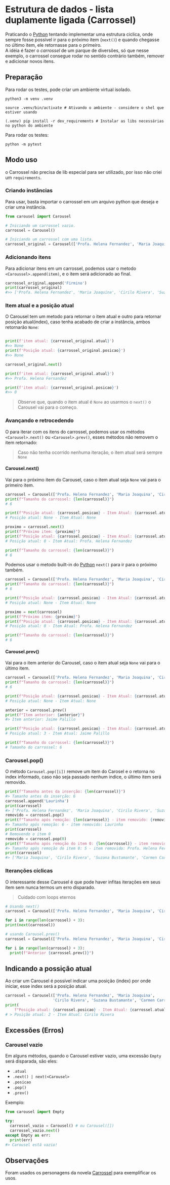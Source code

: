 # Estrutura de dados - lista duplamente ligada (Carrossel)

Praticando o [Python](www.python.org) tentando implementar uma estrutura ciclica, onde sempre fosse possível ir para o próximo item (`next()`) e quando chegasse no último item, ele retornasse para o primeiro.  
A idéia é fazer o _carrossel_ de um parque de diversões, só que nesse exemplo, o carrossel consegue rodar no sentido contrário também, remover e adicionar novos itens.

## Preparação

Para rodar os testes, pode criar um ambiente virtual isolado.  

```Shel
python3 -m venv .venv

source .venv/bin/activate # Ativando o ambiente - considere o shel que estiver usando

(.venv) pip install -r dev_requirements # Instalar as libs necessárias no python do ambiente
```

Para rodar os testes:

```shell
python -m pytest
```

## Modo uso

o Carrossel não precisa de lib especial para ser utilizado, por isso não criei um `requirements`.

### Criando instâncias

Para usar, basta importar o carrossel em um arquivo python que deseja e criar uma instância.

```Python
from carousel import Carousel

# Iniciando um carrossel vazio.
carrossel = Carousel()

# Iniciando um carrossel com uma lista.
carrossel_original = Carousel(['Profa. Helena Fernandez', 'Maria Joaquina', 'Cirilo Rivera', 'Suzana Bustamante', 'Carmen Carrillo', 'Jaime Palillo'])
```

### Adicionando itens

Para adicionar itens em um carrossel, podemos usar o metodo `<Caroussel>.append(item)`, e o item será adicionado ao final.

```Python
carrossel_original.append('Firmino')
print(carrossel_original)
#>> ['Profa. Helena Fernandez', 'Maria Joaquina', 'Cirilo Rivera', 'Suzana Bustamante', 'Carmen Carrillo', 'Jaime Palillo', 'Firmino']
```

### Item atual e a posição atual

O Carousel tem um metodo para retornar o item atual e outro para retornar posição atual(index), caso tenha acabado de criar a instância, ambos retornarão `None`:

```Python

print(f'item atual: {carrossel_original.atual}')
#>> None
print(f'Posição atual: {carrossel_original.posicao}')
#>> None

carrossel_original.next()

print(f'item atual: {carrossel_original.atual}')
#>> Profa. Helena Fernandez

print(f'item atual: {carrossel_original.posicao}')
#>> 0
```

> Observe que, quando o item atual é `None` ao usarmos o `next()` o Carousel vai para o começo.

### Avançando e retrocedendo

O para iterar com os itens do carrossel, podemos usar os métodos `<Carousel>.next()` ou `<Carousel>.prev()`, esses métodos não removem o item retornado:  

> Caso não tenha ocorrido nenhuma iteração, o item atual será sempre `None`

#### Carousel.next()

Vai para o próximo item do Carousel, caso o item atual seja `None` vai para o primeiro item.

```Python
carrossel = Carousel(['Profa. Helena Fernandez', 'Maria Joaquina', 'Cirilo Rivera', 'Suzana Bustamante', 'Carmen Carrillo', 'Jaime Palillo'])
print(f"Tamanho do carrossel: {len(carrossel)}")
# 6

print(f"Posição atual: {carrossel.posicao} - Item Atual: {carrossel.atual}")
# Posição atual: None - Item Atual: None

proximo = carrossel.next()
print(f"Próximo item: {proximo}")
print(f"Posição atual: {carrossel.posicao} - Item Atual: {carrossel.atual}")
# Posição atual: 0 - Item Atual: Profa. Helena Fernandez

print(f"Tamanho do carrossel: {len(carrossel)}")
# 6
```

Podemos usar o metodo built-in do [Python](www.python.org) `next()` para ir para o próximo também.

```Python
carrossel = Carousel(['Profa. Helena Fernandez', 'Maria Joaquina', 'Cirilo Rivera', 'Suzana Bustamante', 'Carmen Carrillo', 'Jaime Palillo'])
print(f"Tamanho do carrossel: {len(carrossel)}")
# 6

print(f"Posição atual: {carrossel.posicao} - Item Atual: {carrossel.atual}")
# Posição atual: None - Item Atual: None

proximo = next(carrossel)
print(f"Próximo item: {proximo}")
print(f"Posição atual: {carrossel.posicao} - Item Atual: {carrossel.atual}")
# Posição atual: 0 - Item Atual: Profa. Helena Fernandez

print(f"Tamanho do carrossel: {len(carrossel)}")
# 6
```

#### Carousel.prev()

Vai para o item anterior do Carousel, caso o item atual seja `None` vai para o último item.

```Python
carrossel = Carousel(['Profa. Helena Fernandez', 'Maria Joaquina', 'Cirilo Rivera', 'Suzana Bustamante', 'Carmen Carrillo', 'Jaime Palillo'])
print(f"Tamanho do carrossel: {len(carrossel)}")
# 6

print(f"Posição atual: {carrossel.posicao} - Item Atual: {carrossel.atual}")
# Posição atual: None - Item Atual: None

anterior = carrossel.prev()
print(f"Item anterior: {anterior}")
#> Item anterior: Jaime Palillo

print(f"Posição atual: {carrossel.posicao} - Item Atual: {carrossel.atual}")
# Posição atual: 3 - Item Atual: Jaime Palillo

print(f"Tamanho do carrossel: {len(carrossel)}")
# Tamanho do carrossel: 6
```

### Carousel.pop()

O método `Carousel.pop([i])` remove um item do Carosel e o retorna no index informado, caso não seja passado nenhum indice, o último item será removido.

```python
print(f"Tamanho antes da inserção: {len(carrossel)}")
#> Tamanho antes da inserção: 6
carrossel.append('Laurinha')
print(carrossel)
#> ['Profa. Helena Fernandez', 'Maria Joaquina', 'Cirilo Rivera', 'Suzana Bustamante', 'Carmen Carrillo', 'Jaime Palillo', 'Laurinha']
removido = carrossel.pop()
print(f"Tamanho após remoção: {len(carrossel)} - item removido: {removido}")
#> Tamanho após remoção: 6 - item removido: Laurinha
print(carrossel)
# Removendo o item 0
removido = carrossel.pop(0)
print(f"Tamanho após remoção do item 0: {len(carrossel)} - item removido: {removido}")
#> Tamanho após remoção do item 0: 5 - item removido: Profa. Helena Fernandez
print(carrossel)
#> ['Maria Joaquina', 'Cirilo Rivera', 'Suzana Bustamante', 'Carmen Carrillo', 'Jaime Palillo']
```

### Iteranções cíclicas

O interessante desse Carousel é que pode haver infitas iterações em seus item sem nunca termos um erro disparado.

> Cuidado com loops eternos

```python
# Usando next()
carrossel = Carousel(['Profa. Helena Fernandez', 'Maria Joaquina', 'Cirilo Rivera', 'Suzana Bustamante', 'Carmen Carrillo', 'Jaime Palillo'])

for i in range(len(carrossel) + 3):
print(next(carrossel))

# usando Carousel.prev()
carrossel = Carousel(['Profa. Helena Fernandez', 'Maria Joaquina', 'Cirilo Rivera', 'Suzana Bustamante', 'Carmen Carrillo', 'Jaime Palillo'])

for i in range(len(carrossel) + 3):
  print(f"Anterior {carrossel.prev()}")
```

## Indicando a possição atual

Ao criar um Carousel é possível indicar uma posição (index) por onde iniciar, esse index será a posição atual.

```python
carrossel = Carousel(['Profa. Helena Fernandez', 'Maria Joaquina',
                     'Cirilo Rivera', 'Suzana Bustamante', 'Carmen Carrillo', 'Jaime Palillo'], 2)
print(
    f"Posição atual: {carrossel.posicao} - Item Atual: {carrossel.atual}")
# > Posição atual: 2 - Item Atual: Cirilo Rivera
```

## Excessões (Erros)

### Carousel vazio

Em alguns métodos, quando o Carousel estiver vazio, uma excessão `Empty` será disparada, são eles:

* `.atual`
* `.next() | next(<Carousel>`
* `.posicao`
* `.pop()`
* `.prev()`

Exemplo:

```Python
from carousel import Empty

try:
  carrossel_vazio = Carousel() # ou Carousel([])
  carrossel_vazio.next()
except Empty as err:
  print(err)
#> Carousel está vazio!
```

## Observações

Foram usados os personagens da novela [Carrossel](https://pt.wikipedia.org/wiki/Elenco_de_Carrossel) para exemplificar os usos.
